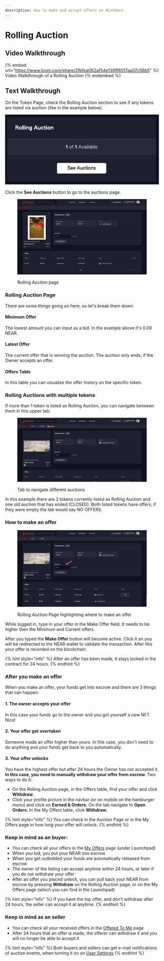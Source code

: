 ```yaml
---
description: How to make and accept offers on Mintbase
---
```


# Rolling Auction

## Video Walkthrough

{% embed url="https://www.loom.com/share/2fbfea062af54e138ff8017aa07c56b5" %}
Video Walkthrough of a Rolling Auction
{% endembed %}

## Text Walkthrough

On the Token Page, check the Rolling Auction section to see if any tokens are listed via auction (like in the example below).

![Rolling Auction section on the Token Page](<../.gitbook/assets/Screenshot 2022-06-15 at 16.45.47.png>)

Click the **See Auctions** button to go to the auctions page.

<figure><img src="../.gitbook/assets/Screenshot 2022-11-11 at 11.48.25.png" alt=""><figcaption><p>Rolling Auction page</p></figcaption></figure>

### Rolling Auction Page

There are some things going on here, so let's break them down:

#### **Minimum Offer**

The lowest amount you can input as a bid. In the example above it's 0.09 NEAR.

#### **Latest Offer**

The current offer that is winning the auction. The auction only ends, if the Owner accepts an offer.

#### **Offers Table**

In this table you can visualize the offer history on the specific token.



### Rolling Auctions with multiple tokens

If more than 1 token is listed as Rolling Auction, you can navigate between them in this upper tab:

<figure><img src="../.gitbook/assets/Screenshot 2022-11-11 at 11.48.26.png" alt=""><figcaption><p>Tab to navigate different auctions</p></figcaption></figure>

In this example there are 2 tokens currently listed as Rolling Auction and one old auction that has ended (CLOSED). Both listed tokens have offers, if they were empty the tab would say NO OFFERS.



### How to make an offer

<figure><img src="../.gitbook/assets/Screenshot 2022-11-11 at 11.48.27.png" alt=""><figcaption><p>Rolling Auction Page highlighting where to make an offer</p></figcaption></figure>

While logged in, type in your offer in the Make Offer field. It needs to be higher then the Minimum and Current offers.

After you typed the **Make Offer** button will become active. Click it an you will be redirected to the NEAR wallet to validate the transaction. After this your offer is recorded on the blockchain.

{% hint style="info" %}
After an offer has been made, it stays locked in the contract for 24 hours.
{% endhint %}



### After you make an offer

When you make an offer, your funds get into escrow and there are 3 things that can happen:

#### **1. The owner accepts your offer**

In this case your funds go to the owner and you got yourself a new NFT. Nice!

#### **2. Your offer get overtaken**

Someone made an offer higher than yours. In this case, you don't need to do anything and your funds get back to you automatically.

#### **3. Your offer unlocks**

You have the highest offer but after 24 hours the Owner has not accepted it. **In this case, you need to manually withdraw your offer from escrow.** Two ways to do it:

* On the Rolling Auction page, in the Offers table, find your offer and click **Withdraw.**
* Click your profile picture in the navbar (or on mobile on the hamburger menu) and click on **Earned & Orders.** On the tab navigate to **Open Orders.** In the My Offers table, click **Withdraw.**

{% hint style="info" %}
You can check in the Auction Page or in the My Offers page in how long your offer will unlock.
{% endhint %}



### Keep in mind as an buyer:

* You can check all your offers in the [My Offers](https://www.mintbase.io/launchpad/my-offers/0) page (under Launchpad)
* When you bid, you put your NEAR into escrow
* When you get outbidded your funds are automatically released from escrow
* The owner of the listing can accept anytime within 24 hours, or later if you do not withdraw your offer
* After an offer you placed unlock, you can pull back your NEAR from escrow by pressing **Withdraw** on the Rolling Auction page, or on the My Offers page (which you can find in the Launchpad)

{% hint style="info" %}
If you have the top offer, and don’t withdraw after 24 hours, the seller can accept it at anytime.
{% endhint %}



### Keep in mind as an seller

* You can check all your received offers in the [Offered To Me](https://www.mintbase.io/launchpad/offered-to-me/0) page
* After 24 hours that an offer is made, the offerer can withdraw it and you will no longer be able to accept it

{% hint style="info" %}
Both buyers and sellers can get e-mail notifications of auction events, when turning it on on [User Settings](../creating/sign-in/user-settings.md)
{% endhint %}
